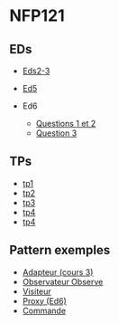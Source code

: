 ﻿# NFP121

## EDs 
-   [Eds2-3](https://ljuglaret.github.io/NFP121/ed2/)
-   [Ed5](https://ljuglaret.github.io/NFP121/ed5/) 
-   Ed6

    -   [Questions 1 et 2](https://ljuglaret.github.io/NFP121/Ed6/Adaptateur)
    -   [Question 3](https://ljuglaret.github.io/NFP121/Ed6/Proxy/)



## TPs
-   [tp1](https://ljuglaret.github.io/NFP121/tp1/)
-   [tp2](https://ljuglaret.github.io/NFP121/tp2/)
-   [tp3](https://ljuglaret.github.io/NFP121/tp3/)
-   [tp4](https://ljuglaret.github.io/NFP121/tp4/)
-   [tp4](https://ljuglaret.github.io/NFP121/tp5/)


## Pattern exemples
-   [Adapteur (cours 3)](https://ljuglaret.github.io/NFP121/cours3/Adapteur/)
-   [Observateur Observe](https://ljuglaret.github.io/NFP121/ObsPlusMoins)
-   [Visiteur](https://ljuglaret.github.io/VisiteurVsCaseOf/)
-   [Proxy (Ed6)](https://ljuglaret.github.io/NFP121/Ed6/Proxy/)
-   [Commande](https://ljuglaret.github.io/NFP121/Command)



